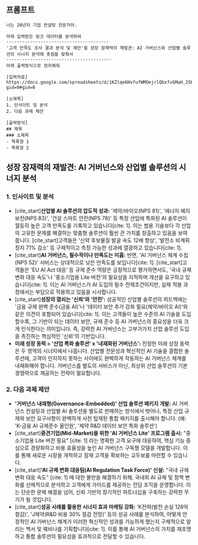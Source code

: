 ## 프롬프트
```
너는 20년차 기업 컨설팅 전문가야.

아래 입력받은 링크 데이터를 분석하여 
---------------------------------------
'고객 만족도 조사 결과 분석 및 제안'을 성장 잠재력의 재발견: AI 거버넌스와 산업별 솔루션의 시너지 분석에 촛점을 맞춰서
----------------------------------------
아래 출력방식으로 정리해줘

[입력자료]
https://docs.google.com/spreadsheets/d/1KZlqe6HvfufWMOejrlQbxfvGMaH_25KUrYMoUsJZQxQ/edit?gid=0#gid=0

[소제목]
1. 인사이트 및 분석
2. 다음 과제 제안

[출력방식]
## 제목
### 소제목
- 목록형 1
- 목록형 2
```
## 성장 잠재력의 재발견: AI 거버넌스와 산업별 솔루션의 시너지 분석

### 1. 인사이트 및 분석
- [cite_start]**산업별 AI 솔루션의 압도적 성과:** '제약/바이오(NPS 81)', '에너지 예지보전(NPS 83)', '건설 스마트 안전(NPS 78)' 등 특정 산업에 특화된 AI 솔루션이 월등히 높은 고객 만족도를 기록하고 있습니다[cite: 1]. 이는 범용 기술보다 각 산업의 고유한 문제를 해결하는 맞춤형 솔루션이 훨씬 큰 가치를 창출하고 있음을 보여줍니다. [cite_start]고객들은 '신약 후보물질 발굴 속도 12배 향상', '발전소 비계획 정지 71% 감소' 등 구체적이고 측정 가능한 성과에 열광하고 있습니다[cite: 1].
- [cite_start]**AI 거버넌스, 필수적이나 만족도는 미흡:** 반면, 'AI 거버넌스 체계 수립(NPS 52)' 서비스는 상대적으로 낮은 만족도를 보입니다[cite: 1]. [cite_start]고객들은 'EU AI Act 대응' 등 규제 준수 역량은 긍정적으로 평가하면서도, '국내 규제 변화 대응 속도'나 '중소기업용 Lite 버전'의 필요성을 지적하며 개선을 요구하고 있습니다[cite: 1]. 이는 AI 거버넌스가 AI 도입의 필수 전제조건이지만, 실제 적용 과정에서는 부담으로 작용하고 있음을 시사합니다.
- [cite_start]**성장의 열쇠는 '신뢰'와 '안전':** 성공적인 산업별 솔루션의 피드백에는 '금융 규제 완벽 준수(금융 AI)'나 '데이터 보안 추가 강화 필요(제약/바이오 AI)'와 같은 의견이 포함되어 있습니다[cite: 1]. 이는 고객들이 높은 수준의 AI 기술을 도입할수록, 그 기반이 되는 데이터 보안, 규제 준수 등 AI 거버넌스의 중요성을 더욱 크게 인식한다는 의미입니다. 즉, 강력한 AI 거버넌스는 고부가가치 산업 솔루션 도입을 촉진하는 핵심적인 '신뢰'의 기반입니다.
- **미래 성장 동력 = '산업 특화 솔루션' x '내재화된 거버넌스':** 진정한 미래 성장 동력은 두 영역의 시너지에서 나옵니다. 산업별 전문성과 혁신적인 AI 기술을 결합한 솔루션에, 고객이 인지하지 못하는 사이에도 완벽하게 작동하는 AI 거버넌스 체계를 내재화해야 합니다. 거버넌스를 별도의 서비스가 아닌, 최상위 산업 솔루션의 기본 경쟁력으로 제공하는 전략이 필요합니다.

### 2. 다음 과제 제안
- **'거버넌스 내재형(Governance-Embedded)' 산업 솔루션 패키지 개발:** AI 거버넌스 컨설팅과 산업별 AI 솔루션을 별도로 판매하는 방식에서 벗어나, 특정 산업 규제와 보안 요구사항이 완벽하게 사전 탑재된 통합 패키지를 출시해야 합니다. (예: 'K-금융 AI 규제준수 올인원', '제약 R&D 데이터 보안 특화 솔루션')
- [cite_start]**중견기업(Mid-Market)을 위한 'AI 거버넌스 Lite' 프로그램 출시:** "중소기업용 Lite 버전 필요" [cite: 1] 라는 명확한 고객 요구에 대응하여, 핵심 기능 중심으로 경량화하고 비용 효율성을 높인 AI 거버넌스 구독형 모델을 개발합니다. 이를 통해 새로운 시장을 개척하고 잠재 고객을 확보하는 교두보를 마련할 수 있습니다.
- [cite_start]**'AI 규제 변화 대응팀(AI Regulation Task Force)' 신설:** "국내 규제 변화 대응 속도" [cite: 1] 에 대한 불만을 해결하기 위해, 국내외 AI 규제 및 정책 변화를 선제적으로 분석하고 고객에게 가이드를 제공하는 전담 조직을 운영합니다. 이는 단순한 문제 해결을 넘어, 신뢰 기반의 장기적인 파트너십을 구축하는 강력한 무기가 될 것입니다.
- [cite_start]**성공 사례를 활용한 시너지 효과 마케팅 강화:** 'K전력(발전 손실 126억 절감)', 'J제약(R&D 비용 30% 절감 전망)' 등의 성공 사례를 분석하여, 어떻게 안정적인 AI 거버넌스 체계가 이러한 혁신적인 성과를 가능하게 했는지 구체적으로 알리는 백서 및 웨비나를 기획합니다[cite: 1]. 이를 통해 AI 거버넌스의 가치를 재조명하고 통합 솔루션의 필요성을 효과적으로 전달할 수 있습니다.